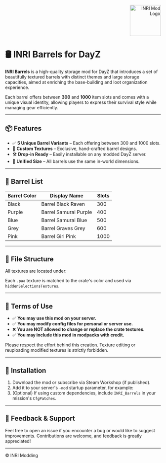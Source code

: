 <p align="right">
  <img src="https://github.com/user-attachments/assets/838d2f89-99fc-4443-93ec-08efdd922272" alt="INRI Mod Logo" height="100"/>
</p>

# 🛢 INRI Barrels for DayZ

**INRI Barrels** is a high-quality storage mod for DayZ that introduces a set of beautifully textured barrels with distinct themes and large storage capacities, aimed at enriching the base-building and loot organization experience.

Each barrel offers between **300** and **1000** item slots and comes with a unique visual identity, allowing players to express their survival style while managing gear efficiently.

---

## 📦 Features

- ✅ **5 Unique Barrel Variants** – Each offering between 300 and 1000 slots.
- 🎨 **Custom Textures** – Exclusive, hand-crafted barrel designs.
- 🛠️ **Drop-in Ready** – Easily installable on any modded DayZ server.
- 💾 **Unified Size** – All barrels use the same in-world dimensions.

---

## 🧱 Barrel List


| Barrel Color | Display Name | Slots |
|-------------|--------------|--------|
| Black       | Barrel Black Raven    | 300 |
| Purple      | Barrel Samurai Purple | 400 |
| Blue        | Barrel Samurai Blue   | 500 |
| Grey        | Barrel Graves Grey    | 600 |
| Pink        | Barrel Girl Pink      | 1000 |

---

## 📂 File Structure

All textures are located under:


Each `.paa` texture is matched to the crate's color and used via `hiddenSelectionsTextures`.

---

## 📜 Terms of Use

- ✅ **You may use this mod on your server.**
- ✅ **You may modify config files for personal or server use.**
- ❌ **You are NOT allowed to change or replace the crate textures.**
- ✅ **You may include this mod in modpacks with credit.**

Please respect the effort behind this creation. Texture editing or reuploading modified textures is strictly forbidden.

---

## 🧩 Installation

1. Download the mod or subscribe via Steam Workshop (if published).
2. Add it to your server's `-mod` startup parameter, for example:
3. (Optional) If using custom dependencies, include `INRI_Barrels` in your mission's `CfgPatches`.

---

## 💬 Feedback & Support

Feel free to open an issue if you encounter a bug or would like to suggest improvements. Contributions are welcome, and feedback is greatly appreciated!

---

© INRI Modding
